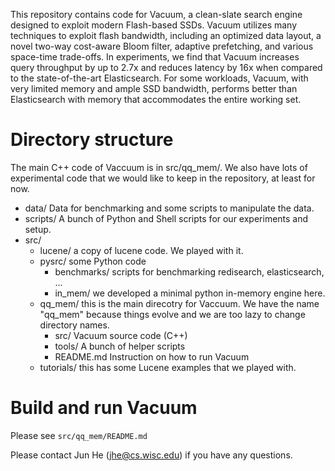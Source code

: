 This repository contains code for Vacuum, a clean-slate search engine designed to exploit modern Flash-based SSDs. Vacuum utilizes many techniques to exploit flash bandwidth, including an optimized data layout, a novel two-way cost-aware Bloom filter, adaptive prefetching, and various space-time trade-offs. In experiments, we find that Vacuum increases query throughput by up to 2.7x and reduces latency by 16x when compared to the state-of-the-art Elasticsearch. For some workloads, Vacuum, with very limited memory and ample SSD bandwidth, performs better than Elasticsearch with memory that accommodates the entire working set.

# Directory structure

The main C++ code of Vaccuum is in src/qq_mem/. We also have lots of experimental code that we would like to keep in the repository, at least for now. 

- data/ Data for benchmarking and some scripts to manipulate the data.
- scripts/ A bunch of Python and Shell scripts for our experiments and setup.
- src/
    - lucene/ a copy of lucene code. We played with it.
    - pysrc/ some Python code
        - benchmarks/ scripts for benchmarking redisearch, elasticsearch, ...
        - in_mem/ we developed a minimal python in-memory engine here.
    - qq_mem/ this is the main direcotry for Vaccuum. We have the name "qq_mem" because things evolve and we are too lazy to change directory names.
        - src/ Vacuum source code (C++)
        - tools/ A bunch of helper scripts
        - README.md Instruction on how to run Vacuum
    - tutorials/ this has some Lucene examples that we played with.

# Build and run Vacuum

Please see `src/qq_mem/README.md`


Please contact Jun He (jhe@cs.wisc.edu) if you have any questions.
